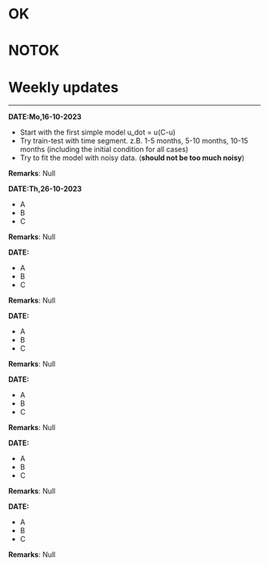 # OK



# NOTOK



# Weekly updates
***
**DATE:Mo,16-10-2023**
* Start with the first simple model u_dot = u(C-u)
* Try train-test with time segment. z.B. 1-5 months, 5-10 months, 10-15 months (including the initial condition for all cases)
* Try to fit the model with noisy data. (**should not be too much noisy**)

**Remarks**: Null

**DATE:Th,26-10-2023**
* A
* B
* C

**Remarks**: Null

**DATE:**
* A
* B
* C

**Remarks**: Null

**DATE:**
* A
* B
* C

**Remarks**: Null

**DATE:**
* A
* B
* C

**Remarks**: Null

**DATE:**
* A
* B
* C

**Remarks**: Null

**DATE:**
* A
* B
* C

**Remarks**: Null
